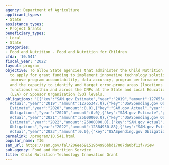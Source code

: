 ```yaml
---
agency: Department of Agriculture
applicant_types:
- State
assistance_types:
- Project Grants
beneficiary_types:
- Local
- State
categories:
- Food and Nutrition - Food and Nutrition for Children
cfda: '10.541'
fiscal_year: '2022'
layout: program
objective: To allow State agencies that administer the Child Nutrition Programs (CNPs)
  to apply for grant funding to implement innovative technology solutions that will
  improve program accountability, data accuracy, program performance measurement,
  and the capacity to identify and target error-prone areas (locations or program
  functions) within and across the CNPs at the State and Local Educational Agency
  (LEA) or Sponsor Organization (SO) levels.
obligations: '[{"key":"SAM.gov Estimate","year":"2019","amount":12765347.0},{"key":"SAM.gov
  Actual","year":"2019","amount":12765347.0},{"key":"USASpending.gov Obligations","year":"2019","amount":12905978.64},{"key":"SAM.gov
  Estimate","year":"2020","amount":0.0},{"key":"SAM.gov Actual","year":"2020","amount":0.0},{"key":"USASpending.gov
  Obligations","year":"2020","amount":0.0},{"key":"SAM.gov Estimate","year":"2021","amount":25000000.0},{"key":"SAM.gov
  Actual","year":"2021","amount":25000000.0},{"key":"USASpending.gov Obligations","year":"2021","amount":37048267.79},{"key":"SAM.gov
  Estimate","year":"2022","amount":25000000.0},{"key":"SAM.gov Actual","year":"2022","amount":25000000.0},{"key":"USASpending.gov
  Obligations","year":"2022","amount":12884950.88},{"key":"SAM.gov Estimate","year":"2023","amount":25000000.0},{"key":"SAM.gov
  Actual","year":"2023","amount":0.0},{"key":"USASpending.gov Obligations","year":"2023","amount":-355260.66}]'
permalink: /program/10.541.html
popular_name: TIG
sam_url: https://sam.gov/fal/206ee591519b4996bbd17007da0bf12f/view
sub-agency: Food and Nutrition Service
title: Child Nutrition-Technology Innovation Grant
---
```

